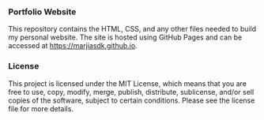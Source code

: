 ### Portfolio Website

This repository contains the HTML, CSS, and any other files needed to build my personal website. The site is hosted using GitHub Pages and can be accessed at https://marjiasdk.github.io.

### License

This project is licensed under the MIT License, which means that you are free to use, copy, modify, merge, publish, distribute, sublicense, and/or sell copies of the software, subject to certain conditions. Please see the license file for more details.
